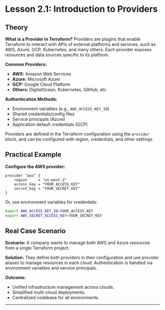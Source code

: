 # Lesson 2.1: Introduction to Providers

## Theory

**What is a Provider in Terraform?**
Providers are plugins that enable Terraform to interact with APIs of external platforms and services, such as AWS, Azure, GCP, Kubernetes, and many others. Each provider exposes resources and data sources specific to its platform.

**Common Providers:**
- **AWS:** Amazon Web Services
- **Azure:** Microsoft Azure
- **GCP:** Google Cloud Platform
- **Others:** DigitalOcean, Kubernetes, GitHub, etc.

**Authentication Methods:**
- Environment variables (e.g., `AWS_ACCESS_KEY_ID`)
- Shared credentials/config files
- Service principals (Azure)
- Application default credentials (GCP)

Providers are defined in the Terraform configuration using the `provider` block, and can be configured with region, credentials, and other settings.

## Practical Example

**Configure the AWS provider:**
```hcl
provider "aws" {
	region     = "us-west-2"
	access_key = "YOUR_ACCESS_KEY"
	secret_key = "YOUR_SECRET_KEY"
}
```
Or, use environment variables for credentials:
```bash
export AWS_ACCESS_KEY_ID=YOUR_ACCESS_KEY
export AWS_SECRET_ACCESS_KEY=YOUR_SECRET_KEY
```

## Real Case Scenario

**Scenario:**
A company wants to manage both AWS and Azure resources from a single Terraform project.

**Solution:**
They define both providers in their configuration and use provider aliases to manage resources in each cloud. Authentication is handled via environment variables and service principals.

**Outcome:**
- Unified infrastructure management across clouds.
- Simplified multi-cloud deployments.
- Centralized codebase for all environments.

---
